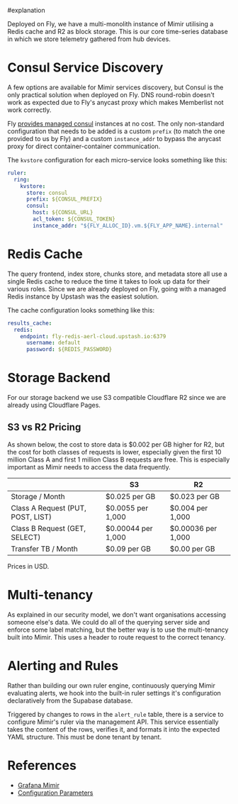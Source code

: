 #explanation 

Deployed on Fly, we have a multi-monolith instance of Mimir utilising a Redis cache and R2 as block storage. This is our core time-series database in which we store telemetry gathered from hub devices.

# Consul Service Discovery
A few options are available for Mimir services discovery, but Consul is the only practical solution when deployed on Fly. DNS round-robin doesn't work as expected due to Fly's anycast proxy which makes Memberlist not work correctly.

Fly [provides managed consul](https://fly.io/docs/flyctl/consul/) instances at no cost. The only non-standard configuration that needs to be added is a custom `prefix` (to match the one provided to us by Fly) and a custom `instance_addr` to bypass the anycast proxy for direct container-container communication.

The `kvstore` configuration for each micro-service looks something like this:

```yaml
ruler:
  ring:
    kvstore:
      store: consul
      prefix: ${CONSUL_PREFIX}
      consul:
        host: ${CONSUL_URL}
        acl_token: ${CONSUL_TOKEN}
        instance_addr: "${FLY_ALLOC_ID}.vm.${FLY_APP_NAME}.internal"
```

# Redis Cache
The query frontend, index store, chunks store, and metadata store all use a single Redis cache to reduce the time it takes to look up data for their various roles. Since we are already deployed on Fly, going with a managed Redis instance by Upstash was the easiest solution.

The cache configuration looks something like this:

```yaml
results_cache:
  redis:
    endpoint: fly-redis-aerl-cloud.upstash.io:6379
      username: default
      password: ${REDIS_PASSWORD}
```

# Storage Backend
For our storage backend we use S3 compatible Cloudflare R2 since we are already using Cloudflare Pages. 

## S3 vs R2 Pricing
As shown below, the cost to store data is $0.002 per GB higher for R2, but the cost for both classes of requests is lower, especially given the first 10 million Class A and first 1 million Class B requests are free. This is especially important as Mimir needs to access the data frequently.

| | S3 | R2 |
|---|---|---|
| Storage / Month | $0.025 per GB | $0.023 per GB |
| Class A Request (PUT, POST, LIST) | $0.0055 per 1,000 | $0.004 per 1,000 |
| Class B Request (GET, SELECT) | $0.00044 per 1,000 | $0.00036 per 1,000 |
| Transfer TB / Month | $0.09 per GB | $0.00 per GB |

Prices in USD.

# Multi-tenancy
As explained in our security model, we don't want organisations accessing someone else's data. We could do all of the querying server side and enforce some label matching, but the better way is to use the multi-tenancy built into Mimir. This uses a header to route request to the correct tenancy.

# Alerting and Rules
Rather than building our own ruler engine, continuously querying Mimir evaluating alerts, we hook into the built-in ruler settings it's configuration declaratively from the Supabase database.

Triggered by changes to rows in the `alert_rule` table, there is a service to configure Mimir's ruler via the management API. This service essentially takes the content of the rows, verifies it, and formats it into the expected YAML structure. This must be done tenant by tenant.

# References
- [Grafana Mimir](https://grafana.com/oss/mimir/)
- [Configuration Parameters](https://grafana.com/docs/mimir/latest/references/configuration-parameters/)
